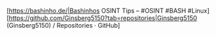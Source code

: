 [https://bashinho.de/|Bashinhos OSINT Tips – #OSINT #BASH #Linux]
[https://github.com/Ginsberg5150?tab=repositories|Ginsberg5150 (Ginsberg5150) / Repositories · GitHub]

